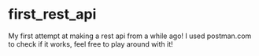 # first_rest_api
My first attempt at making a rest api from a while ago! I used postman.com to check if it works, feel free to play around with it!
